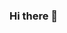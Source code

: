 ### Hi there 👋

<!--

[![Ashutosh's github activity graph](https://activity-graph.herokuapp.com/graph?username=torocruzand&theme=dracula)](https://github.com/ashutosh00710/github-readme-activity-graph)

Here are some ideas to get you started:

- 🔭 I’m currently working on ...
- 🌱 I’m currently learning ...
- 👯 I’m looking to collaborate on ...
- 🤔 I’m looking for help with ...
- 💬 Ask me about ...
- 📫 How to reach me: ...
- 😄 Pronouns: ...
- ⚡ Fun fact: ...
-->
